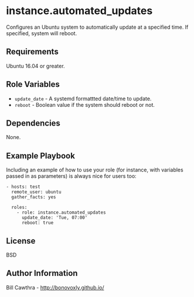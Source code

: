 instance.automated_updates
=========

Configures an Ubuntu system to automatically update at a specified time.  If specified, system will reboot.

Requirements
------------

Ubuntu 16.04 or greater.

Role Variables
--------------

- `update_date` - A systemd formattted date/time to update.
- `reboot` - Boolean value if the system should reboot or not.

Dependencies
------------

None.

Example Playbook
----------------

Including an example of how to use your role (for instance, with variables passed in as parameters) is always nice for users too:

```
- hosts: test
  remote_user: ubuntu
  gather_facts: yes

  roles:
    - role: instance.automated_updates
      update_date: 'Tue, 07:00'
      reboot: true
```

License
-------

BSD

Author Information
------------------

Bill Cawthra - http://bonovoxly.github.io/
